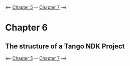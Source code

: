 <== [Chapter 5](https://github.com/sjfricke/Tango-C-NDK-Tutorial/blob/master/Chapter_05.md) -- [Chapter 7](https://github.com/sjfricke/Tango-C-NDK-Tutorial/blob/master/Chapter_07.md) ==>


# Chapter 6

The structure of a Tango NDK Project
--------

    
<== [Chapter 5](https://github.com/sjfricke/Tango-C-NDK-Tutorial/blob/master/Chapter_05.md) -- [Chapter 7](https://github.com/sjfricke/Tango-C-NDK-Tutorial/blob/master/Chapter_07.md) ==>